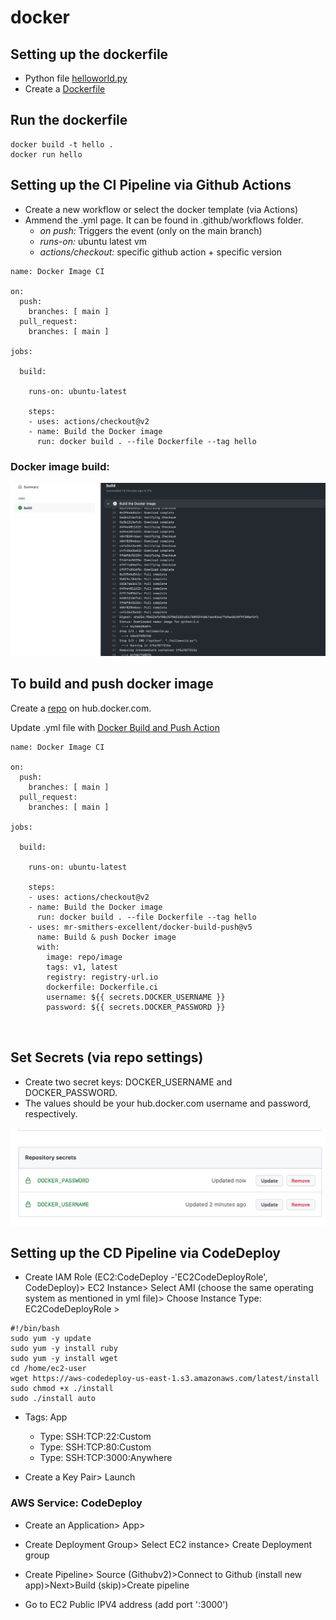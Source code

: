 # docker

## Setting up the dockerfile
- Python file [helloworld.py](/helloworld.py)
- Create a [Dockerfile](/Dockerfile)

## Run the dockerfile
```
docker build -t hello .
docker run hello
```

## Setting up the CI Pipeline via Github Actions
- Create a new workflow or select the docker template (via Actions)
- Ammend the .yml page. It can be found in .github/workflows folder.
    - _on push:_ Triggers the event (only on the main branch)
    - _runs-on:_ ubuntu latest vm 
    - _actions/checkout:_ specific github action + specific version

```
name: Docker Image CI

on:
  push:
    branches: [ main ]
  pull_request:
    branches: [ main ]

jobs:

  build:

    runs-on: ubuntu-latest

    steps:
    - uses: actions/checkout@v2
    - name: Build the Docker image
      run: docker build . --file Dockerfile --tag hello
```

### Docker image build:

<img src="build2.png" alt="build image" width="700"/>

## To build and push docker image

Create a [repo](https://hub.docker.com/repository/docker/blessinvarkey/docker-github-actions) on hub.docker.com.

Update .yml file with [Docker Build and Push Action](https://github.com/marketplace/actions/docker-build-push-action)

```
name: Docker Image CI

on:
  push:
    branches: [ main ]
  pull_request:
    branches: [ main ]

jobs:

  build:

    runs-on: ubuntu-latest

    steps:
    - uses: actions/checkout@v2
    - name: Build the Docker image
      run: docker build . --file Dockerfile --tag hello
    - uses: mr-smithers-excellent/docker-build-push@v5
      name: Build & push Docker image
      with:
        image: repo/image
        tags: v1, latest
        registry: registry-url.io
        dockerfile: Dockerfile.ci
        username: ${{ secrets.DOCKER_USERNAME }}
        password: ${{ secrets.DOCKER_PASSWORD }}

    
```
## Set Secrets (via repo settings)

- Create two secret keys: DOCKER_USERNAME and DOCKER_PASSWORD.     
- The values should be your hub.docker.com username and password, respectively. 

![](secrets2.png)


## Setting up the CD Pipeline via CodeDeploy
- Create IAM Role (EC2:CodeDeploy -'EC2CodeDeployRole', CodeDeploy)> EC2 Instance> Select AMI  (choose the same operating system as mentioned in yml file)> Choose Instance Type: EC2CodeDeployRole > 

```
#!/bin/bash
sudo yum -y update
sudo yum -y install ruby
sudo yum -y install wget
cd /home/ec2-user
wget https://aws-codedeploy-us-east-1.s3.amazonaws.com/latest/install
sudo chmod +x ./install
sudo ./install auto
```

- Tags: App
  - Type: SSH:TCP:22:Custom   
  - Type: SSH:TCP:80:Custom   
  - Type: SSH:TCP:3000:Anywhere

- Create a Key Pair> Launch 

### AWS Service: CodeDeploy
- Create an Application> App>    
- Create Deployment Group> Select EC2 instance> Create Deployment group
- Create Pipeline> Source (Githubv2)>Connect to Github (install new app)>Next>Build (skip)>Create pipeline

- Go to EC2 Public IPV4 address (add port ':3000')

